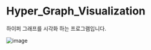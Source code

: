 # Hyper_Graph_Visualization

하이퍼 그래프를 시각화 하는 프로그램입니다.

![image](https://user-images.githubusercontent.com/67998645/140948780-fbed3a31-c5e6-4d6c-a30a-897742c54b1c.png)
